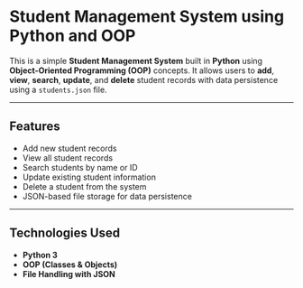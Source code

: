 # Student Management System using Python and OOP

This is a simple **Student Management System** built in **Python** using **Object-Oriented Programming (OOP)** concepts. It allows users to **add**, **view**, **search**, **update**, and **delete** student records with data persistence using a `students.json` file.

---

## Features

-  Add new student records
-  View all student records
-  Search students by name or ID
-  Update existing student information
-  Delete a student from the system
-  JSON-based file storage for data persistence

---

##  Technologies Used

- **Python 3**
- **OOP (Classes & Objects)**
- **File Handling with JSON**


